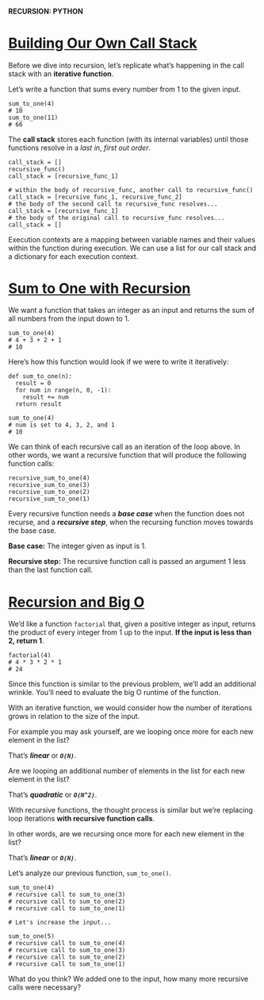 #### RECURSION: PYTHON
# [Building Our Own Call Stack](https://www.codecademy.com/courses/learn-recursion-python/lessons/recursion-python/exercises/recursion-python-intro)
Before we dive into recursion, let’s replicate what’s happening in the call stack with an **iterative function**.

Let’s write a function that sums every number from 1 to the given input.
```
sum_to_one(4)
# 10
sum_to_one(11)
# 66
```
The **call stack** stores each function (with its internal variables) until those functions resolve in a *last in*, *first out order*.
```
call_stack = []
recursive_func()
call_stack = [recursive_func_1]
 
# within the body of recursive_func, another call to recursive_func()
call_stack = [recursive_func_1, recursive_func_2]
# the body of the second call to recursive_func resolves...
call_stack = [recursive_func_1]
# the body of the original call to recursive_func resolves...
call_stack = [] 
```
Execution contexts are a mapping between variable names and their values within the function during execution. 
We can use a list for our call stack and a dictionary for each execution context.

# [Sum to One with Recursion](https://www.codecademy.com/courses/learn-recursion-python/lessons/recursion-python/exercises/recursion-python-sum)
We want a function that takes an integer as an input and returns the sum of all numbers from the input down to 1.
```
sum_to_one(4)
# 4 + 3 + 2 + 1
# 10
```
Here’s how this function would look if we were to write it iteratively:
```
def sum_to_one(n):
  result = 0
  for num in range(n, 0, -1):
    result += num
  return result
 
sum_to_one(4)
# num is set to 4, 3, 2, and 1
# 10
```
We can think of each recursive call as an iteration of the loop above. In other words, we want a recursive function that will produce the following function calls:
```
recursive_sum_to_one(4)
recursive_sum_to_one(3)
recursive_sum_to_one(2)
recursive_sum_to_one(1)
```
Every recursive function needs a ***base case*** when the function does not recurse, and a ***recursive step***, when the recursing function moves towards the base case.

**Base case:** The integer given as input is 1.

**Recursive step:** The recursive function call is passed an argument 1 less than the last function call.

# [Recursion and Big O](https://www.codecademy.com/courses/learn-recursion-python/lessons/recursion-python/exercises/recursion-python-big-o)
We’d like a function `factorial` that, given a positive integer as input, returns the product of every integer from 1 up to the input. 
**If the input is less than 2, return 1**.
```
factorial(4)
# 4 * 3 * 2 * 1
# 24
```
Since this function is similar to the previous problem, we’ll add an additional wrinkle. 
You’ll need to evaluate the big O runtime of the function.

With an iterative function, we would consider how the number of iterations grows in relation to the size of the input.

For example you may ask yourself, are we looping once more for each new element in the list?

That’s ***linear*** or ***`O(N)`***.

Are we looping an additional number of elements in the list for each new element in the list?

That’s ***quadratic*** or ***`O(N^2)`***.

With recursive functions, the thought process is similar but we’re replacing loop iterations **with recursive function calls**.

In other words, are we recursing once more for each new element in the list?

That’s ***linear*** or ***`O(N)`***.

Let’s analyze our previous function, `sum_to_one()`.
```
sum_to_one(4)
# recursive call to sum_to_one(3)
# recursive call to sum_to_one(2)
# recursive call to sum_to_one(1)
 
# Let's increase the input...
 
sum_to_one(5)
# recursive call to sum_to_one(4)
# recursive call to sum_to_one(3)
# recursive call to sum_to_one(2)
# recursive call to sum_to_one(1)
```
What do you think? We added one to the input, how many more recursive calls were necessary?







